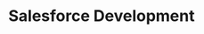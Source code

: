 ---
layout: solution-2
title: Salesforce Development
permalink: /our-solutions/technology-consulting/salesforce-development
description: "Enhance Your CRM Journey: AxOps&#8482; Salesforce Development Solutions"
og_image_url: /assets/img/photos/opengraph/axops-technologies-og-image-v1.jpg
---